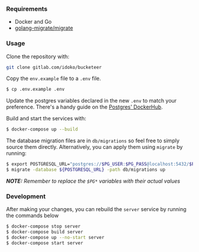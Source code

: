 ### Requirements
* Docker and Go
* [golang-migrate/migrate](https://github.com/golang-migrate/migrate) 

### Usage
Clone the repository with:
```bash
git clone gitlab.com/idoko/bucketeer
```

Copy the `env.example` file to a `.env` file.
```bash
$ cp .env.example .env
```
Update the postgres variables declared in the new `.env` to match your preference. 
There's a handy guide on the [Postgres' DockerHub](https://hub.docker.com/_/postgres).

Build and start the services with:
```bash
$ docker-compose up --build
```
The database migration files are in `db/migrations` so feel free to simply source them directly. Alternatively, you can apply them using `migrate` by running:
```bash
$ export POSTGRESQL_URL="postgres://$PG_USER:$PG_PASS@localhost:5432/$PG_DB?sslmode=disable"
$ migrate -database ${POSTGRESQL_URL} -path db/migrations up
```
_**NOTE:** Remember to replace the `$PG*` variables with their actual values_
### Development
After making your changes, you can rebuild the `server` service by running the commands below
```bash
$ docker-compose stop server
$ docker-compose build server
$ docker-compose up --no-start server
$ docker-compose start server
```
